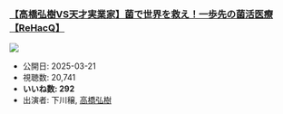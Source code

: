 ### [【高橋弘樹VS天才実業家】菌で世界を救え！一歩先の菌活医療【ReHacQ】](https://www.youtube.com/watch?v=XJI8OHI9pjc)
[![](https://img.youtube.com/vi/XJI8OHI9pjc/sddefault.jpg)](https://www.youtube.com/watch?v=XJI8OHI9pjc)
-   公開日: 2025-03-21
-   視聴数: 20,741
-   **いいね数: 292**
-   出演者: 下川穣, [高橋弘樹](/rehacq_fan/people/高橋弘樹 "wikilink")
